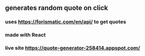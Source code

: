 

## generates random quote on click



### uses https://forismatic.com/en/api/ to get quotes

### made with React
### live site https://quote-generator-258414.appspot.com/


